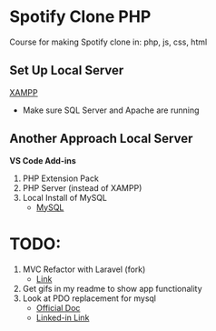 # Spotify Clone PHP

Course for making Spotify clone in: php, js, css, html

## Set Up Local Server

[XAMPP](https://www.apachefriends.org/index.html)

- Make sure SQL Server and Apache are running

## Another Approach Local Server

**VS Code Add-ins**

1. PHP Extension Pack
1. PHP Server (instead of XAMPP)
1. Local Install of MySQL
   - [MySQL](https://dev.mysql.com/downloads/mysql/)

# TODO:

1. MVC Refactor with Laravel (fork)
   - [Link](https://laravel.com/)
1. Get gifs in my readme to show app functionality
1. Look at PDO replacement for mysql
   - [Official Doc](https://www.php.net/manual/en/book.pdo.php)
   - [Linked-in Link](https://www.linkedin.com/pulse/why-should-you-switch-pdo-from-mysql-mysqli-diwaker-mishra/)
